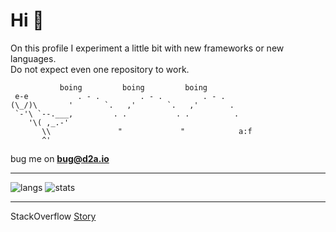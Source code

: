 # Hi 👋
On this profile I experiment a little bit with new frameworks or new languages.  
Do not expect even one repository to work.  

```
           boing         boing         boing              
 e-e           . - .         . - .         . - .          
(\_/)\       '       `.   ,'       `.   ,'       .        
 `-'\ `--.___,         . .           . .          .       
    '\( ,_.-'                                             
       \\               "             "            a:f
       ^'
```
bug me on **bug@d2a.io**

---

![langs](https://github-readme-stats.vercel.app/api/top-langs/?username=darmiel&theme=dark&show_icons=true&layout=compact&hide_border=true&langs_count=60&custom_title=Languages)
![stats](https://github-readme-stats.vercel.app/api?username=darmiel&theme=dark&show_icons=true&hide=prs,stars&layout=compact&hide_border=true&count_private=true)

---

StackOverflow [Story](https://stackoverflow.com/story/darmiel)
